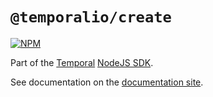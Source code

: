 # `@temporalio/create`

[![NPM](https://img.shields.io/npm/v/@temporalio/create)](https://www.npmjs.com/package/@temporalio/create)

Part of the [Temporal](https://temporal.io) [NodeJS SDK](https://www.npmjs.com/package/temporalio).

See documentation on the [documentation site](https://docs.temporal.io/docs/node/introduction).

